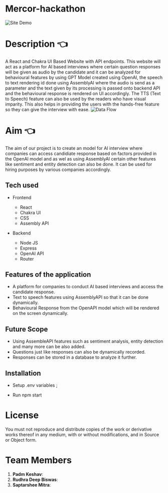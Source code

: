# Mercor-hackathon

![Site Demo](https://github.com/saptarsheemitra/Mercor-hackathon/blob/main/video1685536984.gif)
# Description :point_left:
A React and Chakra UI Based Website with API endpoints.
This website will act as a platform for AI based interviews where certain question
responses will be given as audio by the candidate and it can be analyzed for behavioural 
features by using GPT Model created using OpenAI, the speech to text rendering id done
using AssemblyAI where the audio is send as a parameter and the text given by its processing
is passed onto backend API and the behavioural response is rendered on UI accordingly.
The TTS (Text to Speech) feature can also be used by the readers who have visual
imparity. This also helps in providing the users with the hands-free feature so they
can give the interview with ease.
![Data Flow](https://github.com/saptarsheemitra/Mercor-hackathon/blob/main/Mercor-Data.jpg)
# Aim :point_left:
The aim of our project is to create an model for AI interview where companies can access 
candidiate response based on factors provided in the OpenAI model and as wel as using AssemblyAI 
certain other features like sentiment and entity detection can also be done. It can be used for hiring
purposes by various companies accordingly.


## Tech used 

- Frontend
  - React
  - Chakra UI
  - CSS
  - Assembly API
  
 - Backend 
    - Node JS
    - Express
    - OpenAI API
    - Router
## Features of the application
- A platform for companies to conduct AI based interviews and access the candidate response.
- Text to speech features using AssemblyAPI so that it can be done dynamically.
- Behavioural Response from the OpenAPI model which will be rendered on the screen dynamically.
## Future Scope
- Using AssembleAPI features such as sentiment analysis, entity detection and many more can be also added.
- Questions just like responses can also be dynamically recorded.
- Responses can be stored in a database to analyze it further.
## Installation
- Setup .env variables  ;

- Run npm start
# License 
You must not reproduce and distribute copies of the work or derivative works thereof in any medium, with or without
modifications, and in Source or Object form.

# Team Members 
1. **Padm Keshav**: 
2. **Rudhra Deep Biswas**: 
3. **Saptarshee Mitra**: 
      
